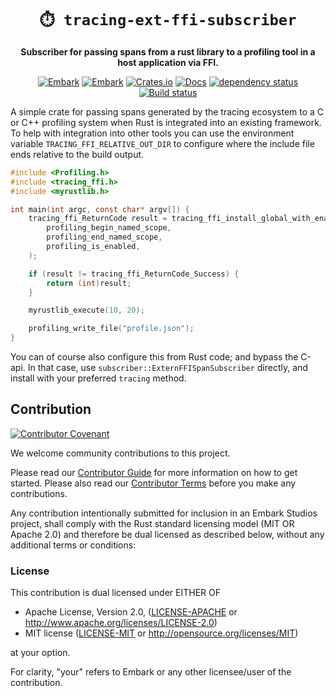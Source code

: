 <!-- Allow this file to not have a first line heading -->
<!-- markdownlint-disable-file MD041 -->

<!-- inline html -->
<!-- markdownlint-disable-file MD033 -->

<div align="center">

# `⏱️ tracing-ext-ffi-subscriber`

**Subscriber for passing spans from a rust library to a profiling tool in a host application via FFI.**

<!--- FIXME: Update crate, repo and CI workflow names here! Remove any that are not relevant --->

[![Embark](https://img.shields.io/badge/embark-open%20source-blueviolet.svg)](https://embark.dev)
[![Embark](https://img.shields.io/badge/discord-ark-%237289da.svg?logo=discord)](https://discord.gg/dAuKfZS)
[![Crates.io](https://img.shields.io/crates/v/tracing-ext-ffi-subscriber.svg)](https://crates.io/crates/tracing-ext-ffi-subscriber)
[![Docs](https://docs.rs/tracing-ext-ffi-subscriber/badge.svg)](https://docs.rs/tracing-ext-ffi-subscriber)
[![dependency status](https://deps.rs/repo/github/EmbarkStudios/tracing-ext-ffi-subscriber/status.svg)](https://deps.rs/repo/github/EmbarkStudios/tracing-ext-ffi-subscriber)
[![Build status](https://github.com/EmbarkStudios/tracing-ext-ffi-subscriber/workflows/CI/badge.svg)](https://github.com/EmbarkStudios/tracing-ext-ffi-subscriber/actions)
</div>

A simple crate for passing spans generated by the tracing ecosystem to a C or C++ profiling system when Rust is
integrated into an existing framework. To help with integration into other tools you can use the environment variable
`TRACING_FFI_RELATIVE_OUT_DIR` to configure where the include file ends relative to the build output.

```c
#include <Profiling.h>
#include <tracing_ffi.h>
#include <myrustlib.h>

int main(int argc, const char* argv[]) {
    tracing_ffi_ReturnCode result = tracing_ffi_install_global_with_enable(
        profiling_begin_named_scope,
        profiling_end_named_scope,
        profiling_is_enabled,
    );

    if (result != tracing_ffi_ReturnCode_Success) {
        return (int)result;
    }

    myrustlib_execute(10, 20);

    profiling_write_file("profile.json");
}
```

You can of course also configure this from Rust code; and bypass the C-api. In that case, use
`subscriber::ExternFFISpanSubscriber` directly, and install with your preferred `tracing` method.

## Contribution

[![Contributor Covenant](https://img.shields.io/badge/contributor%20covenant-v1.4-ff69b4.svg)](../main/CODE_OF_CONDUCT.md)

We welcome community contributions to this project.

Please read our [Contributor Guide](CONTRIBUTING.md) for more information on how to get started.
Please also read our [Contributor Terms](CONTRIBUTING.md#contributor-terms) before you make any contributions.

Any contribution intentionally submitted for inclusion in an Embark Studios project, shall comply with the Rust standard licensing model (MIT OR Apache 2.0) and therefore be dual licensed as described below, without any additional terms or conditions:

### License

This contribution is dual licensed under EITHER OF

* Apache License, Version 2.0, ([LICENSE-APACHE](LICENSE-APACHE) or <http://www.apache.org/licenses/LICENSE-2.0>)
* MIT license ([LICENSE-MIT](LICENSE-MIT) or <http://opensource.org/licenses/MIT>)

at your option.

For clarity, "your" refers to Embark or any other licensee/user of the contribution.
